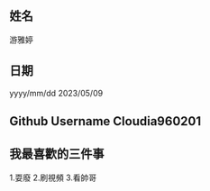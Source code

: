 姓名
----
游雅婷

日期
----
yyyy/mm/dd
2023/05/09

Github Username
Cloudia960201
---------------
我最喜歡的三件事
---------------
1.耍廢 2.刷視頻 3.看帥哥
